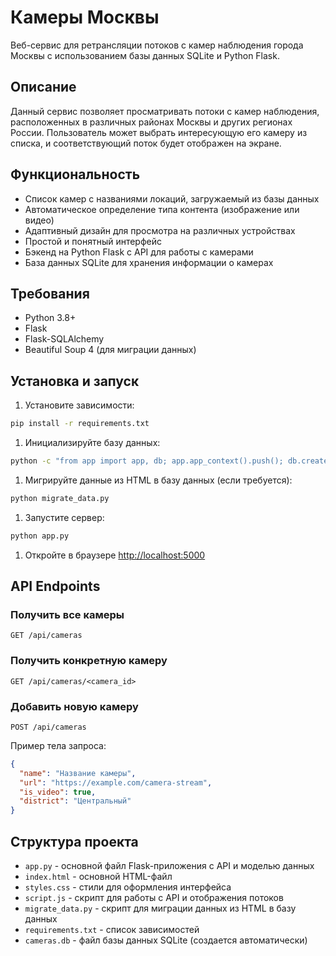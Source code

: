 ﻿# Камеры Москвы

Веб-сервис для ретрансляции потоков с камер наблюдения города Москвы с использованием базы данных SQLite и Python Flask.

## Описание

Данный сервис позволяет просматривать потоки с камер наблюдения, расположенных в различных районах Москвы и других регионах России. Пользователь может выбрать интересующую его камеру из списка, и соответствующий поток будет отображен на экране.

## Функциональность

- Список камер с названиями локаций, загружаемый из базы данных
- Автоматическое определение типа контента (изображение или видео)
- Адаптивный дизайн для просмотра на различных устройствах
- Простой и понятный интерфейс
- Бэкенд на Python Flask с API для работы с камерами
- База данных SQLite для хранения информации о камерах

## Требования

- Python 3.8+
- Flask
- Flask-SQLAlchemy
- Beautiful Soup 4 (для миграции данных)

## Установка и запуск

1. Установите зависимости:

```bash
pip install -r requirements.txt
```

1. Инициализируйте базу данных:

```bash
python -c "from app import app, db; app.app_context().push(); db.create_all()"
```

1. Мигрируйте данные из HTML в базу данных (если требуется):

```bash
python migrate_data.py
```

1. Запустите сервер:

```bash
python app.py
```

1. Откройте в браузере [http://localhost:5000](http://localhost:5000)

## API Endpoints

### Получить все камеры

`GET /api/cameras`

### Получить конкретную камеру

`GET /api/cameras/<camera_id>`

### Добавить новую камеру

`POST /api/cameras`

Пример тела запроса:

```json
{
  "name": "Название камеры",
  "url": "https://example.com/camera-stream",
  "is_video": true,
  "district": "Центральный"
}
```

## Структура проекта

- `app.py` - основной файл Flask-приложения с API и моделью данных
- `index.html` - основной HTML-файл
- `styles.css` - стили для оформления интерфейса
- `script.js` - скрипт для работы с API и отображения потоков
- `migrate_data.py` - скрипт для миграции данных из HTML в базу данных
- `requirements.txt` - список зависимостей
- `cameras.db` - файл базы данных SQLite (создается автоматически) 

